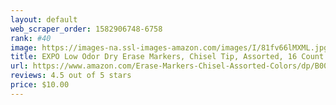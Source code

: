 ```yaml
---
layout: default 
﻿web_scraper_order: 1582906748-6758
rank: #40
image: https://images-na.ssl-images-amazon.com/images/I/81fv66lMXML.jpg
title: EXPO Low Odor Dry Erase Markers, Chisel Tip, Assorted, 16 Count
url: https://www.amazon.com/Erase-Markers-Chisel-Assorted-Colors/dp/B000J09OLM/ref=zg_mw_office-products_40?_encoding=UTF8&psc=1&refRID=P0ECJQ11PPCC8ZJ2K329
reviews: 4.5 out of 5 stars
price: $10.00 
---
```

